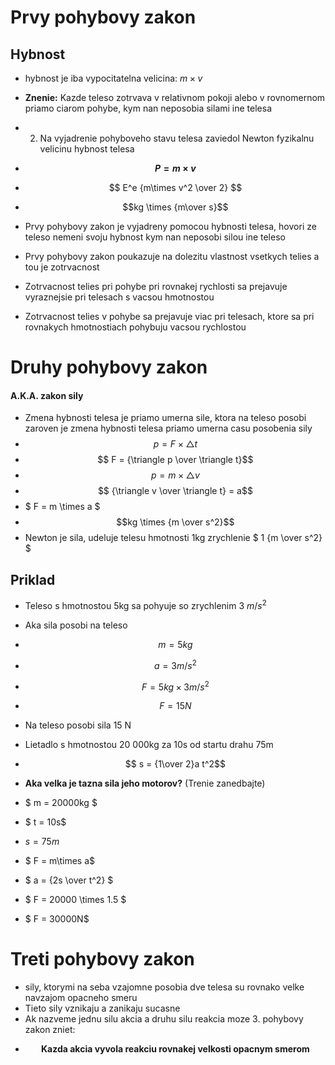 # Prvy pohybovy zakon

## Hybnost

- hybnost je iba vypocitatelna velicina: $m \times v$
- **Znenie:** Kazde teleso zotrvava v relativnom pokoji alebo v rovnomernom priamo ciarom pohybe, kym nan neposobia silami ine telesa
- 2. Na vyjadrenie pohyboveho stavu telesa zaviedol Newton fyzikalnu velicinu hybnost telesa
- **$$P  = m\times v $$**
- $$ E^e {m\times v^2 \over 2} $$ 
- $$kg \times {m\over s}$$
- Prvy pohybovy zakon je vyjadreny pomocou hybnosti telesa, hovori ze teleso nemeni svoju hybnost kym nan neposobi silou ine teleso

- Prvy pohybovy zakon poukazuje na dolezitu vlastnost vsetkych telies a tou je zotrvacnost
- Zotrvacnost telies pri pohybe pri rovnakej rychlosti sa prejavuje vyraznejsie pri telesach s vacsou hmotnostou

- Zotrvacnost telies v pohybe sa prejavuje viac pri telesach, ktore sa pri rovnakych hmotnostiach pohybuju vacsou rychlostou

# Druhy pohybovy zakon

#### A.K.A. zakon sily
- Zmena hybnosti telesa je priamo umerna sile, ktora na teleso posobi zaroven je zmena hybnosti telesa priamo umerna casu posobenia sily
- $$p = F \times \triangle t$$
- $$ F = {\triangle p \over \triangle t}$$
- $$ p = m \times \triangle v$$
- $$ {\triangle v \over \triangle t} = a$$
- $ F = m \times a $     
- $$kg \times {m \over s^2}$$
- Newton je sila, udeluje telesu hmotnosti 1kg zrychlenie  $ 1 {m \over s^2} $


## Priklad
- Teleso s hmotnostou 5kg sa pohyuje so zrychlenim 3 $m/s^2$
- Aka sila posobi na teleso
- $$ m = 5kg$$
- $$ a = 3 m/s^2$$
- $$F = 5kg \times 3m/s^2$$
- $$F = 15N$$
- Na teleso posobi sila 15 N

- Lietadlo s hmotnostou 20 000kg za 10s od startu drahu 75m
- $$ s = {1\over 2}a t^2$$
- **Aka velka je tazna sila jeho motorov?** (Trenie zanedbajte)
- $ m = 20000kg $
- $ t = 10s$
- $s = 75m$
- $ F = m\times a$
- $ a = {2s \over t^2} $
- $ F = 20000 \times 1.5 $
- $ F = 30000N$

# Treti pohybovy zakon
- sily, ktorymi na seba vzajomne posobia dve telesa su rovnako velke navzajom opacneho smeru
- Tieto sily vznikaju a zanikaju sucasne
- Ak nazveme jednu silu akcia a druhu silu reakcia moze 3. pohybovy zakon zniet:
- <p style="text-align: center;"><b>Kazda akcia vyvola reakciu rovnakej velkosti opacnym smerom</b><p>